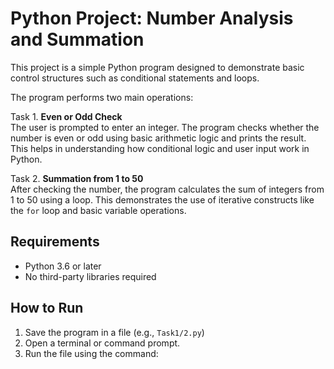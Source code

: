 # Python Project: Number Analysis and Summation

This project is a simple Python program designed to demonstrate basic control structures such as conditional statements and loops.

The program performs two main operations:

Task 1. **Even or Odd Check**  
   The user is prompted to enter an integer. The program checks whether the number is even or odd using basic arithmetic logic and prints the result. This helps in understanding how conditional logic and user input work in Python.

Task 2. **Summation from 1 to 50**  
   After checking the number, the program calculates the sum of integers from 1 to 50 using a loop. This demonstrates the use of iterative constructs like the `for` loop and basic variable operations.

## Requirements

- Python 3.6 or later
- No third-party libraries required

## How to Run

1. Save the program in a file (e.g., `Task1/2.py`)
2. Open a terminal or command prompt.
3. Run the file using the command:

